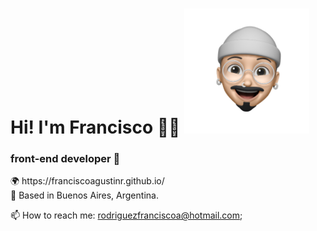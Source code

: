 <h1>Hi! I'm Francisco 👋🏻 <img src='/src/assets/francisco-photo.png' alt='Francisco' width='200' height='200' /></h1> 
<h3>front-end developer 🚀</h3>

<p>
🌍 https://franciscoagustinr.github.io/ <br>
📍 Based in Buenos Aires, Argentina. <br>
</p>

📫 How to reach me: rodriguezfranciscoa@hotmail.com;
